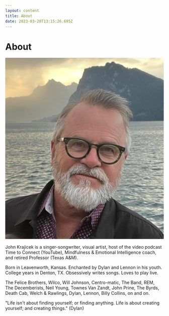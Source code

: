 ```yaml
---
layout: content
title: About
date: 2023-03-20T13:15:26.695Z
---
```

# About

![](../../images/uploads/img_2590.jpg)

J﻿ohn Krajicek is a singer-songwriter, visual artist, host of the video podcast Time to Connect (YouTube), Mindfulness & Emotional Intelligence coach, and retired Professor (Texas A&M).

B﻿orn in Leavenworth, Kansas. Enchanted by Dylan and Lennon in his youth. College years in Denton, TX. Obsessively writes songs. Loves to play live.

The Felice Brothers, Wilco, Will Johnson, Centro-matic, The Band, REM, The Decemberists, Neil Young, Townes Van Zandt, John Prine, The Byrds, Death Cab, Welch & Rawlings, Dylan, Lennon, Billy Collins, on and on.

"Life isn't about finding yourself; or finding anything. Life is about creating yourself; and creating things." (Dylan)